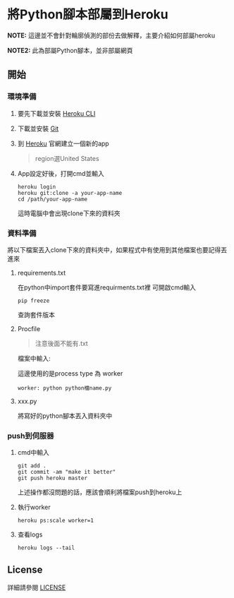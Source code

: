 # 將Python腳本部屬到Heroku

**NOTE:** 這邊並不會針對輪廓偵測的部份去做解釋，主要介紹如何部屬heroku

**NOTE2:** 此為部屬Python腳本，並非部屬網頁
<h2>開始</h2>
<h3>環境準備</h3>

1. 要先下載並安裝 [Heroku CLI][1]

2. 下載並安裝 [Git][2]

[1]: https://devcenter.heroku.com/articles/heroku-cli
[2]: https://git-scm.com/downloads

3. 到 [Heroku][3] 官網建立一個新的app

    >region選United States

[3]: https://www.heroku.com/

4. App設定好後，打開cmd並輸入

    ```
    heroku login
    heroku git:clone -a your-app-name
    cd /path/your-app-name
    ```
    
   這時電腦中會出現clone下來的資料夾
   
<h3>資料準備</h3>

將以下檔案丟入clone下來的資料夾中，如果程式中有使用到其他檔案也要記得丟進來

1. requirements.txt

   在python中import套件要寫進requirments.txt裡
   可開啟cmd輸入
   
    ```
    pip freeze
    ```
    
   查詢套件版本
   
2. Procfile

   >注意後面不能有.txt
   
   檔案中輸入<process type>: <command>
    
   這邊使用的是process type 為 worker
   
    ```
    worker: python python檔name.py
    ```
    
3. xxx.py

   將寫好的python腳本丟入資料夾中
   
<h3>push到伺服器</h3>

1. cmd中輸入

    ```
    git add .
    git commit -am "make it better"
    git push heroku master
    ```
    
    上述操作都沒問題的話，應該會順利將檔案push到heroku上
    
2. 執行worker
    
    ```
    heroku ps:scale worker=1
    ```
    
3. 查看logs

    ```
    heroku logs --tail
    ```
    
<h2>License</h2>

詳細請參閱 [LICENSE][4]

[4]: https://github.com/b0543028/get-field-contour/blob/master/LICENSE
